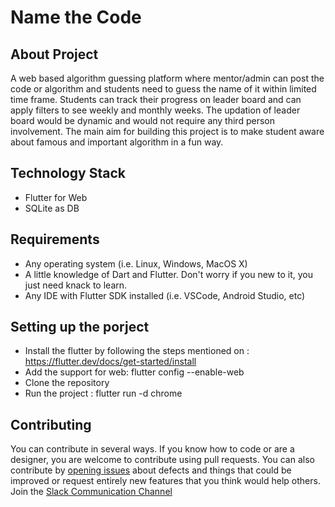 # Name the Code

## About Project
A web based algorithm guessing platform where mentor/admin can post the code or algorithm and students need to guess the name of it within limited time frame. Students can track their progress on leader board and can apply filters to see weekly and monthly weeks. The updation of leader board would be dynamic and would not require any third person involvement. The main aim for building this project is to make student aware about famous and important algorithm in a fun way.

## Technology Stack
* Flutter for Web
* SQLite as DB

## Requirements 
* Any operating system (i.e. Linux, Windows, MacOS X)
* A little knowledge of Dart and Flutter. Don't worry if you new to it, you just need knack to learn.
* Any IDE with Flutter SDK installed (i.e. VSCode, Android Studio, etc)

## Setting up the porject
* Install the flutter by following the steps mentioned on : https://flutter.dev/docs/get-started/install
* Add the support for web: flutter config --enable-web
* Clone the repository 
* Run the project : flutter run -d chrome

## Contributing
You can contribute in several ways. If you know how to code or are a designer, you are welcome to contribute using pull requests.
You can also contribute by [opening issues](https://github.com/arpit3018/name_the_code/issues) about defects and things that could be improved or request entirely new features that you think would help others.
Join the [Slack Communication Channel](https://join.slack.com/t/namethecode/shared_invite/enQtODQ5ODE5OTU4NDg2LTgxZTdhYWVlZWM5NjQ4NDJjYTE2Y2E4NDM2ZmJmMGFjZWQ5YTcxMDEyMzVhOWQxNGY5YzcwYTY1ODY2MmJkYjM)
